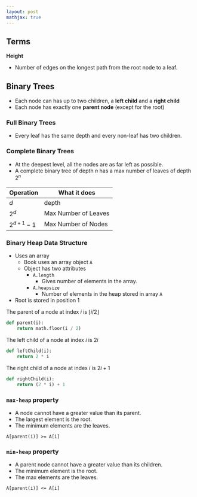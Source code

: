 ```yaml
---
layout: post
mathjax: true
---
```


## Terms
**Height**
* Number of edges on the longest path from the root node to a leaf.

## Binary Trees
* Each node can has up to two children, a **left child** and a **right child**
* Each node has exactly one **parent node** (except for the root)

### Full Binary Trees
* Every leaf has the same depth and every non-leaf has two children.

### Complete Binary Trees
* At the deepest level, all the nodes are as far left as possible.
* A complete binary tree of depth $n$ has a max number of leaves of depth $2^n$

|Operation|What it does|
|---|---|
|$d$|depth|
|$2^d$|Max Number of Leaves|
|$2^{d+1}-1$|Max Number of Nodes

### Binary Heap Data Structure
* Uses an array
  * Book uses an array object `A`
  * Object has two attributes
    * `A.length`
      * Gives number of elements in the array.
    * `A.heapsize`
      * Number of elements in the heap stored in array `A`
* Root is stored in position 1

The parent of a node at index $i$ is $\lfloor{i/2}\rfloor$

```py
def parent(i):
	return math.floor(i / 2)
```

The left child of a node at index $i$ is $2i$

```py
def leftChild(i):
	return 2 * i
```

The right child of a node at index $i$ is $2i+1$

```py
def rightChild(i):
	return (2 * i) + 1
```

### `max-heap` property

* A node cannot have a greater value than its parent.
* The largest element is the root.
* The minimum elements are the leaves.

`A[parent(i)] >= A[i]`

### `min-heap` property

* A parent node cannot have a greater value than its children.
* The minimum element is the root.
* The max elements are the leaves.

`A[parent(i)] <= A[i]`


